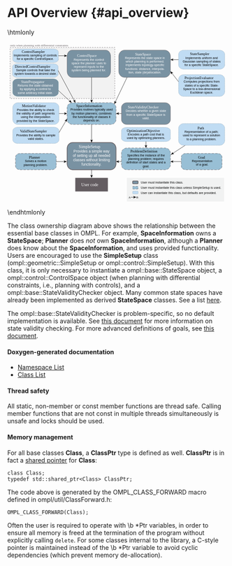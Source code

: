 # API Overview {#api_overview}

\htmlonly
<?xml version="1.0" encoding="utf-8"?>
<!-- Generator: Adobe Illustrator 16.0.0, SVG Export Plug-In . SVG Version: 6.00 Build 0)  -->
<!DOCTYPE svg PUBLIC "-//W3C//DTD SVG 1.1 Basic//EN" "http://www.w3.org/Graphics/SVG/1.1/DTD/svg11-basic.dtd">
<svg version="1.1" baseProfile="basic" id="apioverview"
	 xmlns="http://www.w3.org/2000/svg" xmlns:xlink="http://www.w3.org/1999/xlink" x="0px" y="0px" width="729px" height="531px"
	 viewBox="0 0 729 531" xml:space="preserve">
<path fill="#98BFD5" d="M711,411c0,6.628-6.717,12-15,12H591c-8.284,0-15-5.372-15-12v-30c0-6.628,6.716-12,15-12h105
	c8.283,0,15,5.372,15,12V411z"/>
<g>
	<rect x="225" y="450" fill="#645D61" width="108" height="45"/>
	<text transform="matrix(1 0 0 1 244.7773 477)" fill="#FFFFFF" font-family="'Helvetica-Bold'" font-size="14">User code</text>
</g>
<g>
	<line fill="none" stroke="#000000" stroke-miterlimit="10" x1="589.216" y1="342" x2="546.835" y2="369.556"/>
	<g>
		<path d="M548.34,368.578l3.801,1.825l-0.059,0.136l-6.197,1.246c-1.962,0.738-3.924,1.477-5.885,2.215
			c1.47-1.494,2.941-2.986,4.411-4.48l3.654-5.158l0.136-0.017L548.34,368.578z"/>
	</g>
</g>
<a xlink:href="classompl_1_1base_1_1StateSpace.html" >
	<g>
		<path fill="#7992A2" stroke="#645D61" stroke-miterlimit="10" d="M540,97c0,11.045-8.507,20-19,20H388c-10.494,0-19-8.955-19-20
			V47c0-11.045,8.506-20,19-20h133c10.493,0,19,8.955,19,20V97z"/>
		<rect x="388" y="35.667" fill="none" width="135.334" height="75.333"/>
		<text transform="matrix(1 0 0 1 423.3164 44.2939)"><tspan x="0" y="0" fill="#FFFFFF" font-family="'Helvetica-Bold'" font-size="12">StateSpace</tspan><tspan x="-33.799" y="12" fill="#FFFFFF" font-family="'Helvetica'" font-size="10">Represents the state space in </tspan><tspan x="-31.295" y="24" fill="#FFFFFF" font-family="'Helvetica'" font-size="10">which planning is performed; </tspan><tspan x="-31.844" y="36" fill="#FFFFFF" font-family="'Helvetica'" font-size="10">implements topology-specific </tspan><tspan x="-32.686" y="48" fill="#FFFFFF" font-family="'Helvetica'" font-size="10">functions: distance, interpola- </tspan><tspan x="-22.125" y="60" fill="#FFFFFF" font-family="'Helvetica'" font-size="10">tion, state (de)allocation.</tspan></text>
	</g>
</a>
<a xlink:href="classompl_1_1base_1_1StateSampler.html" >
	<g>
		<path fill="#C0DCF3" stroke="#7992A2" stroke-miterlimit="10" stroke-dasharray="1.997,1.997" d="M720,76c0,7.732-7.612,14-17,14
			H584c-9.389,0-17-6.268-17-14V41c0-7.732,7.611-14,17-14h119c9.388,0,17,6.268,17,14V76z"/>
		<rect x="575" y="35.309" fill="none" width="137" height="46.382"/>
		<text transform="matrix(1 0 0 1 605.1504 43.9365)"><tspan x="0" y="0" font-family="'Helvetica-Bold'" font-size="12">StateSampler</tspan><tspan x="-15.285" y="12" font-family="'Helvetica'" font-size="10">Implements uniform and </tspan><tspan x="-24.461" y="24" font-family="'Helvetica'" font-size="10">Gaussian sampling of states </tspan><tspan x="-18.348" y="36" font-family="'Helvetica'" font-size="10">for a specific StateSpace.</tspan></text>
	</g>
</a>
<a xlink:href="classompl_1_1base_1_1ProjectionEvaluator.html" >
	<g>
		<path fill="#C0DCF3" stroke="#7992A2" stroke-miterlimit="10" stroke-dasharray="2.008,2.008" d="M720,164c0,8.836-7.612,16-17,16
			H584c-9.39,0-17-7.164-17-16v-40c0-8.836,7.61-16,17-16h119c9.388,0,17,7.164,17,16V164z"/>
		<rect x="578" y="114.5" fill="none" width="131" height="63"/>
		<text transform="matrix(1 0 0 1 586.8193 123.1279)"><tspan x="0" y="0" font-family="'Helvetica-Bold'" font-size="12">ProjectionEvaluator</tspan><tspan x="-3.065" y="12" font-family="'Helvetica'" font-size="10">Computes projections from </tspan><tspan x="0.821" y="24" font-family="'Helvetica'" font-size="10">states of a specific State- </tspan><tspan x="-4.464" y="36" font-family="'Helvetica'" font-size="10">Space to a low-dimensional </tspan><tspan x="18.6" y="48" font-family="'Helvetica'" font-size="10">Euclidean space.</tspan></text>
	</g>
</a>
<a xlink:href="classompl_1_1base_1_1Path.html" >
	<g>
		<path fill="#C0DCF3" stroke="#7992A2" stroke-miterlimit="10" stroke-dasharray="2.008,2.008" d="M720,326c0,8.836-7.612,16-17,16
			H584c-9.39,0-17-7.164-17-16v-40c0-8.836,7.61-16,17-16h119c9.388,0,17,7.164,17,16V326z"/>
		<rect x="579" y="280.244" fill="none" width="128" height="49.513"/>
		<text transform="matrix(1 0 0 1 629.998 288.8721)"><tspan x="0" y="0" font-family="'Helvetica-Bold'" font-size="12">Path</tspan><tspan x="-43.148" y="12" font-family="'Helvetica'" font-size="10">Representation of a path; </tspan><tspan x="-48.705" y="24" font-family="'Helvetica'" font-size="10">used to represent a solution </tspan><tspan x="-36.476" y="36" font-family="'Helvetica'" font-size="10">to a planning problem.</tspan></text>
	</g>
</a>
<a xlink:href="classompl_1_1base_1_1Goal.html" >
	<g>
		<path fill="none" stroke="#645D61" stroke-miterlimit="10" stroke-dasharray="7.89,3.945" d="M711,411c0,6.628-6.717,12-15,12H591
			c-8.284,0-15-5.372-15-12v-30c0-6.628,6.716-12,15-12h105c8.283,0,15,5.372,15,12V411z"/>
		<rect x="607" y="377.064" fill="none" width="76" height="38"/>
		<text transform="matrix(1 0 0 1 631.6641 385.6924)"><tspan x="0" y="0" font-family="'Helvetica-Bold'" font-size="12">Goal</tspan><tspan x="-20.575" y="12" font-family="'Helvetica'" font-size="10">Representation </tspan><tspan x="-7.235" y="24" font-family="'Helvetica'" font-size="10">of a goal.</tspan></text>
	</g>
</a>
<a xlink:href="classompl_1_1base_1_1StateValidityChecker.html" >
	<g>
		<path fill="#7992A2" stroke="#645D61" stroke-miterlimit="10" d="M540.071,257c0,8.837-8.059,16-18,16h-126
			c-9.941,0-18-7.163-18-16v-40c0-8.836,8.059-16,18-16h126c9.941,0,18,7.164,18,16V257z"/>
		<rect x="391.333" y="211.135" fill="none" width="135.334" height="49.177"/>
		<text transform="matrix(1 0 0 1 399.3076 219.7622)"><tspan x="0" y="0" fill="#FFFFFF" font-family="'Helvetica-Bold'" font-size="12">StateValidityChecker</tspan><tspan x="-7.29" y="12" fill="#FFFFFF" font-family="'Helvetica'" font-size="10">Decides whether a given state </tspan><tspan x="-4.78" y="24" fill="#FFFFFF" font-family="'Helvetica'" font-size="10">from a specific StateSpace is </tspan><tspan x="48.02" y="36" fill="#FFFFFF" font-family="'Helvetica'" font-size="10">valid.</tspan></text>
	</g>
</a>
<a xlink:href="classompl_1_1base_1_1SpaceInformation.html" >
	<g>
		<path fill="#99BFD5" stroke="#645D61" stroke-miterlimit="10" stroke-dasharray="7.908,3.954" d="M360,257c0,8.837-8.06,16-18,16
			H216c-9.941,0-18-7.163-18-16v-40c0-8.837,8.059-16,18-16h126c9.94,0,18,7.163,18,16V257z"/>
		<rect x="206.666" y="207.167" fill="none" width="144.667" height="59.667"/>
		<text transform="matrix(1 0 0 1 228.3247 215.7949)"><tspan x="0" y="0" font-family="'Helvetica-Bold'" font-size="12">SpaceInformation</tspan><tspan x="-19.359" y="12" font-family="'Helvetica'" font-size="10">Provides routines typically used </tspan><tspan x="-15.749" y="24" font-family="'Helvetica'" font-size="10">by motion planners; combines </tspan><tspan x="-11.579" y="36" font-family="'Helvetica'" font-size="10">the functionality of classes it </tspan><tspan x="23.15" y="48" font-family="'Helvetica'" font-size="10">depends on.</tspan></text>
	</g>
</a>
<a xlink:href="classompl_1_1base_1_1MotionValidator.html" >
	<g>
		<path fill="#C0DCF3" stroke="#7992A2" stroke-miterlimit="10" stroke-dasharray="2.008,2.008" d="M171,257c0,8.836-7.612,16-17,16
			H35c-9.389,0-17-7.164-17-16v-40c0-8.836,7.611-16,17-16h119c9.388,0,17,7.164,17,16V257z"/>
		<rect x="25.299" y="207.562" fill="none" width="136.789" height="58.875"/>
		<text transform="matrix(1 0 0 1 48.3618 216.1904)"><tspan x="0" y="0" font-family="'Helvetica-Bold'" font-size="12">MotionValidator</tspan><tspan x="-16.644" y="12" font-family="'Helvetica'" font-size="10">Provides the ability to check </tspan><tspan x="-18.038" y="24" font-family="'Helvetica'" font-size="10">the validity of path segments </tspan><tspan x="-3.592" y="36" font-family="'Helvetica'" font-size="10">using the interpolation </tspan><tspan x="-17.488" y="48" font-family="'Helvetica'" font-size="10">provided by the StateSpace.</tspan></text>
	</g>
</a>
<a xlink:href="classompl_1_1base_1_1ValidStateSampler.html" >
	<g>
		<path fill="#C0DCF3" stroke="#7992A2" stroke-miterlimit="10" stroke-dasharray="2.009,2.009" d="M171,324c0,6.627-7.612,12-17,12
			H35c-9.39,0-17-5.373-17-12v-30c0-6.627,7.61-12,17-12h119c9.388,0,17,5.373,17,12V324z"/>
		<rect x="24.834" y="291.167" fill="none" width="139.333" height="35.667"/>
		<text transform="matrix(1 0 0 1 41.813 299.7949)"><tspan x="0" y="0" font-family="'Helvetica-Bold'" font-size="12">ValidStateSampler</tspan><tspan x="-12.344" y="12" font-family="'Helvetica'" font-size="10">Provides the ability to sample </tspan><tspan x="26.286" y="24" font-family="'Helvetica'" font-size="10">valid states.</tspan></text>
	</g>
</a>
<a xlink:href="classompl_1_1base_1_1Planner.html" >
	<g>
		<path fill="#9ABFD5" stroke="#645D61" stroke-miterlimit="10" stroke-dasharray="7.908,3.954" d="M162,411c0,6.628-6.717,12-15,12
			H42c-8.284,0-15-5.372-15-12v-30c0-6.628,6.716-12,15-12h105c8.283,0,15,5.372,15,12V411z"/>
		<rect x="48.36" y="377.731" fill="none" width="90.667" height="36.666"/>
		<text transform="matrix(1 0 0 1 71.6855 386.3594)"><tspan x="0" y="0" font-family="'Helvetica-Bold'" font-size="12">Planner</tspan><tspan x="-13.566" y="12" font-family="'Helvetica'" font-size="10">Solves a motion </tspan><tspan x="-17.741" y="24" font-family="'Helvetica'" font-size="10">planning problem.</tspan></text>
	</g>
</a>
<a xlink:href="classompl_1_1geometric_1_1SimpleSetup.html" >
	<g>
		<path fill="#7992A2" stroke="#645D61" stroke-width="2" stroke-miterlimit="10" d="M360,403c0,11.046-8.059,20-18,20H216
			c-9.941,0-18-8.954-18-20v-50c0-11.045,8.059-20,18-20h126c9.941,0,18,8.955,18,20V403z"/>
		<rect x="212.833" y="342.001" fill="none" width="132.333" height="73.063"/>
		<text transform="matrix(1 0 0 1 236.603 352.0674)"><tspan x="0" y="0" fill="#FFFFFF" font-family="'Helvetica-Bold'" font-size="14">SimpleSetup</tspan><tspan x="-17.293" y="14.399" fill="#FFFFFF" font-family="'Helvetica'" font-size="12">Provides a simple way </tspan><tspan x="-19.651" y="28.8" fill="#FFFFFF" font-family="'Helvetica'" font-size="12">of setting up all needed </tspan><tspan x="-18.626" y="43.199" fill="#FFFFFF" font-family="'Helvetica'" font-size="12">classes without limiting</tspan><tspan x="9.045" y="57.6" fill="#FFFFFF" font-family="'Helvetica'" font-size="12">functionality.</tspan></text>
	</g>
</a>
<a xlink:href="classompl_1_1base_1_1ProblemDefinition.html" >
	<g>
		<path fill="#98BFD5" stroke="#645D61" stroke-miterlimit="10" stroke-dasharray="7.908,3.954" d="M540,407c0,8.837-8.061,16-18,16
			H396c-9.941,0-18-7.163-18-16v-40c0-8.837,8.059-16,18-16h126c9.939,0,18,7.163,18,16V407z"/>
		<rect x="386.404" y="358" fill="none" width="145.333" height="59.731"/>
		<text transform="matrix(1 0 0 1 407.4023 366.6279)"><tspan x="0" y="0" font-family="'Helvetica-Bold'" font-size="12">ProblemDefinition</tspan><tspan x="-10.871" y="12" font-family="'Helvetica'" font-size="10">Specifies the instance of the </tspan><tspan x="-7.533" y="24" font-family="'Helvetica'" font-size="10">planning problem; requires </tspan><tspan x="-13.648" y="36" font-family="'Helvetica'" font-size="10">definition of start states and a </tspan><tspan x="40.826" y="48" font-family="'Helvetica'" font-size="10">goal.</tspan></text>
	</g>
</a>
<g>
	<rect x="396" y="450" fill="#F1F2F2" width="322" height="78.334"/>
	<path fill="#7992A2" stroke="#645D61" stroke-width="2" stroke-miterlimit="10" d="M433,462.439c0-1.131-0.896-2.049-2-2.049h-14
		c-1.104,0-2,0.918-2,2.049v5.121c0,1.131,0.896,2.049,2,2.049h14c1.104,0,2-0.918,2-2.049V462.439z"/>
	<path fill="#98BFD5" stroke="#645D61" stroke-miterlimit="10" stroke-dasharray="7.908,3.954" d="M433,485c0,1.104-0.896,2-2,2h-14
		c-1.104,0-2-0.896-2-2v-5c0-1.104,0.896-2,2-2h14c1.104,0,2,0.896,2,2V485z"/>
	<path fill="#C0DCF3" stroke="#7992A2" stroke-miterlimit="10" stroke-dasharray="2.009,2.009" d="M433,501c0,1.104-0.896,2-2,2h-14
		c-1.104,0-2-0.896-2-2v-5c0-1.104,0.896-2,2-2h14c1.104,0,2,0.896,2,2V501z"/>
	<text transform="matrix(1 0 0 1 401 518)" font-family="'Helvetica-Oblique'" font-size="10">A</text>
	<text transform="matrix(1 0 0 1 427 518)" font-family="'Helvetica-Oblique'" font-size="10">B</text>
	<text transform="matrix(1 0 0 1 442.001 469)"><tspan x="0" y="0" font-family="'Helvetica'" font-size="10">User must instantiate this class.</tspan><tspan x="0" y="17" font-family="'Helvetica'" font-size="10">User must instantiate this class unless SimpleSetup is used.</tspan><tspan x="0" y="34" font-family="'Helvetica'" font-size="10">User can instantiate this class, but defaults are provided.</tspan></text>
	<g>
		<line fill="none" stroke="#000000" stroke-miterlimit="10" x1="409" y1="514" x2="419.939" y2="514"/>
		<g>
			<polygon points="427,514 417.051,518.065 419.412,514 417.051,509.936 			"/>
		</g>
	</g>
</g>
<g>
	<line fill="none" stroke="#000000" stroke-miterlimit="10" x1="576" y1="396" x2="547.132" y2="396"/>
	<g>
		<polygon points="540.071,396 550.021,391.935 547.66,396 550.021,400.064 		"/>
	</g>
</g>
<g>
	<line fill="none" stroke="#000000" stroke-miterlimit="10" x1="378" y1="396.064" x2="367.132" y2="396.064"/>
	<g>
		<polygon points="360.071,396.064 370.021,391.999 367.66,396.064 370.021,400.129 		"/>
	</g>
</g>
<g>
	<rect x="9" y="18" fill="#F2F2F2" stroke="#645D61" stroke-miterlimit="10" stroke-dasharray="4,4" width="347.006" height="169"/>
	<text transform="matrix(1 0 0 1 9.1162 14)" fill="#645D61" font-family="'Helvetica-Oblique'" font-size="10">only when planning with differential constraints </text>
	<a xlink:href="classompl_1_1control_1_1ControlSampler.html" >
		<g>
			<path fill="#C0DCF3" stroke="#7992A2" stroke-miterlimit="10" stroke-dasharray="1.997,1.997" d="M169,58
				c0,5.522-7.512,10-16.778,10H34.778C25.512,68,18,63.521,18,58V33c0-5.521,7.512-10,16.778-10h117.444
				C161.488,23,169,27.479,169,33V58z"/>
			<text transform="matrix(1 0 0 1 47.687 35.667)"><tspan x="0" y="0" font-family="'Helvetica-Bold'" font-size="12">ControlSampler</tspan><tspan x="-26.691" y="12" font-family="'Helvetica'" font-size="10">Implements sampling of controls</tspan><tspan x="-16.134" y="24" font-family="'Helvetica'" font-size="10">for a specific ControlSpace.</tspan></text>
		</g>
	</a>
	<a xlink:href="classompl_1_1control_1_1ControlSpace.html" >
		<g>
			<path fill="#7992A2" stroke="#645D61" stroke-miterlimit="10" d="M342,97c0,11.044-7.164,20-16,20H214c-8.837,0-16-8.956-16-20
				V47c0-11.044,7.163-20,16-20h112c8.836,0,16,8.956,16,20V97z"/>
			<text transform="matrix(1 0 0 1 230.9932 49.5654)"><tspan x="0" y="0" fill="#FFFFFF" font-family="'Helvetica-Bold'" font-size="12">ControlSpace</tspan><tspan x="-11.299" y="12" fill="#FFFFFF" font-family="'Helvetica'" font-size="10">Represents the control</tspan><tspan x="-18.255" y="24" fill="#FFFFFF" font-family="'Helvetica'" font-size="10">space the planner uses to</tspan><tspan x="-10.748" y="36" fill="#FFFFFF" font-family="'Helvetica'" font-size="10">represent inputs to the</tspan><tspan x="-18.25" y="48" fill="#FFFFFF" font-family="'Helvetica'" font-size="10">system being planned for.</tspan></text>
		</g>
	</a>
	<a xlink:href="classompl_1_1control_1_1DirectedControlSampler.html" >
		<g>
			<path fill="#C0DCF3" stroke="#7992A2" stroke-miterlimit="10" stroke-dasharray="1.997,1.997" d="M168.193,107.067
				c0,5.522-7.512,10-16.778,10H33.971c-9.266,0-16.778-4.478-16.778-10v-25c0-5.521,7.512-10,16.778-10h117.444
				c9.266,0,16.778,4.479,16.778,10V107.067z"/>
			<rect x="22.187" y="76.317" fill="none" width="142.893" height="36.5"/>
			<text transform="matrix(1 0 0 1 24.6182 84.9453)"><tspan x="0" y="0" font-family="'Helvetica-Bold'" font-size="12">DirectedControlSampler</tspan><tspan x="4.256" y="12" font-family="'Helvetica'" font-size="10">Sample controls that take the </tspan><tspan x="-1.293" y="24" font-family="'Helvetica'" font-size="10">system towards a desired state.</tspan></text>
		</g>
	</a>
	<a xlink:href="classompl_1_1control_1_1StatePropagator.html" >
		<g>
			<path fill="#7992A2" stroke="#6592A1" stroke-miterlimit="10" d="M169,166.928c0,7.037-7.512,12.74-16.778,12.74H34.779
				c-9.268,0-16.779-5.703-16.779-12.74v-31.851c0-7.036,7.511-12.741,16.779-12.741h117.443c9.266,0,16.778,5.705,16.778,12.741
				V166.928z"/>
			<rect x="29.193" y="126.844" fill="none" width="127" height="48.316"/>
			<text transform="matrix(1 0 0 1 46.0176 135.4717)"><tspan x="0" y="0" fill="#FFFFFF" font-family="'Helvetica-Bold'" font-size="12">StatePropagator</tspan><tspan x="-11.975" y="12" fill="#FFFFFF" font-family="'Helvetica'" font-size="10">Returns the state obtained </tspan><tspan x="-4.745" y="24" fill="#FFFFFF" font-family="'Helvetica'" font-size="10">by applying a control to </tspan><tspan x="-11.679" y="36" fill="#FFFFFF" font-family="'Helvetica'" font-size="10">some arbitrary initial state.</tspan></text>
		</g>
	</a>
	<g>
		<line fill="none" stroke="#000000" stroke-miterlimit="10" x1="169" y1="45.5" x2="190.939" y2="45.5"/>
		<g>
			<polygon points="198,45.5 188.051,49.565 190.412,45.5 188.051,41.435 			"/>
		</g>
	</g>
	<g>
		<line fill="none" stroke="#000000" stroke-miterlimit="10" x1="279" y1="117.067" x2="279" y2="193.939"/>
		<g>
			<polygon points="279,201 274.935,191.051 279,193.412 283.064,191.051 			"/>
		</g>
	</g>
	<g>
		<line fill="none" stroke="#000000" stroke-miterlimit="10" x1="169" y1="160.614" x2="207.641" y2="196.216"/>
		<g>
			<polygon points="212.833,201 202.761,197.249 207.252,195.858 208.27,191.27 			"/>
		</g>
	</g>
	<g>
		<line fill="none" stroke="#000000" stroke-miterlimit="10" x1="168.193" y1="94.567" x2="222.153" y2="194.783"/>
		<g>
			<polygon points="225.5,201 217.204,194.167 221.902,194.318 224.362,190.313 			"/>
		</g>
	</g>
</g>
<g>
	<line fill="none" stroke="#000000" stroke-miterlimit="10" x1="171" y1="237" x2="190.939" y2="237"/>
	<g>
		<polygon points="198,237 188.051,241.065 190.412,237 188.051,232.936 		"/>
	</g>
</g>
<g>
	<line fill="none" stroke="#000000" stroke-miterlimit="10" x1="171" y1="300" x2="194.397" y2="260.572"/>
	<g>
		<polygon points="198,254.5 196.419,265.131 194.127,261.026 189.427,260.982 		"/>
	</g>
</g>
<g>
	<line fill="none" stroke="#000000" stroke-miterlimit="10" x1="279" y1="273" x2="279" y2="325.939"/>
	<g>
		<polygon points="279,333 274.935,323.051 279,325.412 283.064,323.051 		"/>
	</g>
</g>
<g>
	<line fill="none" stroke="#000000" stroke-miterlimit="10" x1="378" y1="237" x2="367.061" y2="237"/>
	<g>
		<polygon points="360,237 369.949,232.935 367.588,237 369.949,241.064 		"/>
	</g>
</g>
<g>
	<line fill="none" stroke="#000000" stroke-miterlimit="10" x1="396.5" y1="117.067" x2="357.306" y2="198.919"/>
	<g>
		<polygon points="354.257,205.287 354.887,194.558 357.534,198.443 362.22,198.069 		"/>
	</g>
</g>
<g>
	<line fill="none" stroke="#000000" stroke-miterlimit="10" x1="567" y1="58.5" x2="547.061" y2="58.5"/>
	<g>
		<polygon points="540,58.5 549.949,54.435 547.588,58.5 549.949,62.564 		"/>
	</g>
</g>
<g>
	<line fill="none" stroke="#000000" stroke-miterlimit="10" x1="567" y1="131.333" x2="544.364" y2="102.55"/>
	<g>
		<polygon points="540,97 549.346,102.308 544.69,102.965 542.955,107.333 		"/>
	</g>
</g>
<g>
	<line fill="none" stroke="#000000" stroke-miterlimit="10" x1="162" y1="396.064" x2="189.786" y2="396.064"/>
	<g>
		<polygon points="196.847,396.064 186.897,400.13 189.258,396.064 186.897,392 		"/>
	</g>
</g>
<g>
	<line fill="none" stroke="#000000" stroke-miterlimit="10" x1="278.999" y1="423" x2="278.999" y2="442.939"/>
	<g>
		<polygon points="278.999,450 274.934,440.051 278.999,442.412 283.063,440.051 		"/>
	</g>
</g>
<a xlink:href="classompl_1_1base_1_1OptimizationObjective.html" >
	<g>
		<a xlink:href="classompl_1_1base_1_1OptimizationObjective.html" >
			<path fill="#C0DCF3" stroke="#7992A2" stroke-miterlimit="10" stroke-dasharray="2.008,2.008" d="M540,319.292
				c0,5.779-8.061,10.465-18,10.465H396c-9.942,0-18-4.686-18-10.465v-26.16c0-5.779,8.058-10.465,18-10.465h126
				c9.939,0,18,4.686,18,10.465V319.292z"/>
		</a>
		<rect x="389.738" y="288.667" fill="none" width="138.666" height="36"/>
		<text transform="matrix(1 0 0 1 395.7285 297.2949)"><tspan x="0" y="0" font-family="'Helvetica-Bold'" font-size="12">OptimizationObjective</tspan><tspan x="126.686" y="0" font-family="'Helvetica'" font-size="10"> </tspan><tspan x="3.307" y="12" font-family="'Helvetica'" font-size="10">Encodes a path cost that is </tspan><tspan x="-0.026" y="24" font-family="'Helvetica'" font-size="10">used by optimizing planners.</tspan></text>
	</g>
</a>
<g>
	<line fill="none" stroke="#000000" stroke-miterlimit="10" x1="459.071" y1="329.501" x2="459.071" y2="343.939"/>
	<g>
		<polygon points="459.071,351 455.006,341.051 459.071,343.412 463.136,341.051 		"/>
	</g>
</g>
</svg>

\endhtmlonly

The class ownership diagram above shows the relationship between the essential base classes in OMPL. For example, __SpaceInformation__ owns a __StateSpace__; __Planner__ does _not_ own __SpaceInformation__, although a __Planner__ does know about the __SpaceInformation__, and uses provided functionality. Users are encouraged to use the __SimpleSetup__ class (ompl::geometric::SimpleSetup or ompl::control::SimpleSetup). With this class, it is only necessary to instantiate a ompl::base::StateSpace object, a ompl::control::ControlSpace object (when planning with differential constraints, i.e., planning with controls), and a ompl::base::StateValidityChecker object. Many common state spaces have already been implemented as derived __StateSpace__ classes. See a list [here](spaces.html).

The ompl::base::StateValidityChecker is problem-specific, so no default implementation is available. See [this document](stateValidation.html) for more information on state validity checking. For more advanced definitions of goals, see [this document](goalRepresentation.html).

#### Doxygen-generated documentation

- [Namespace List](namespaces.html)
- [Class List](annotated.html)

#### Thread safety

All static, non-member or const member functions are thread safe. Calling member functions that are not const in multiple threads simultaneously is unsafe and locks should be used.

#### Memory management

For all base classes __Class__, a __ClassPtr__ type is defined as well. __ClassPtr__ is in fact a [shared pointer](http://en.cppreference.com/w/cpp/memory/shared_ptr) for __Class__:

~~~{.cpp}
class Class;
typedef std::shared_ptr<Class> ClassPtr;
~~~

The code above is generated by the OMPL_CLASS_FORWARD macro defined in ompl/util/ClassForward.h:

~~~{.cpp}
OMPL_CLASS_FORWARD(Class);
~~~

Often the user is required to operate with \b *Ptr variables, in order to ensure all memory is freed at the termination of the program without explicitly calling `delete`. For some classes internal to the library, a C-style pointer is maintained instead of the \b *Ptr variable to avoid cyclic dependencies (which prevent memory de-allocation).
